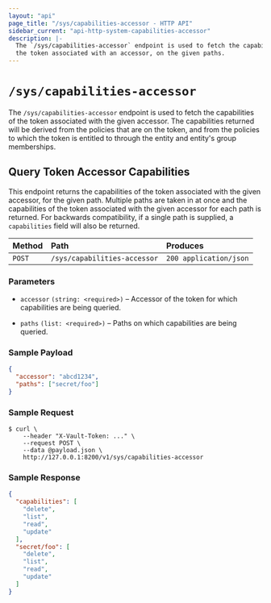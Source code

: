 ```yaml
---
layout: "api"
page_title: "/sys/capabilities-accessor - HTTP API"
sidebar_current: "api-http-system-capabilities-accessor"
description: |-
  The `/sys/capabilities-accessor` endpoint is used to fetch the capabilities of
  the token associated with an accessor, on the given paths.
---
```


# `/sys/capabilities-accessor`

The `/sys/capabilities-accessor` endpoint is used to fetch the capabilities of
the token associated with the given accessor. The capabilities returned will be
derived from the policies that are on the token, and from the policies to which
the token is entitled to through the entity and entity's group memberships.

## Query Token Accessor Capabilities

This endpoint returns the capabilities of the token associated with the given
accessor, for the given path. Multiple paths are taken in at once and the
capabilities of the token associated with the given accessor for each path is
returned. For backwards compatibility, if a single path is supplied, a
`capabilities` field will also be returned.

| Method   | Path                         | Produces               |
| :------- | :--------------------------- | :--------------------- |
| `POST`   | `/sys/capabilities-accessor` | `200 application/json` |

### Parameters

- `accessor` `(string: <required>)` – Accessor of the token for which
  capabilities are being queried.

- `paths` `(list: <required>)` – Paths on which capabilities are being
  queried.

### Sample Payload

```json
{
  "accessor": "abcd1234",
  "paths": ["secret/foo"]
}
```

### Sample Request

```
$ curl \
    --header "X-Vault-Token: ..." \
    --request POST \
    --data @payload.json \
    http://127.0.0.1:8200/v1/sys/capabilities-accessor
```

### Sample Response

```json
{
  "capabilities": [
    "delete",
    "list",
    "read",
    "update"
  ],
  "secret/foo": [
    "delete",
    "list",
    "read",
    "update"
  ]
}
```
